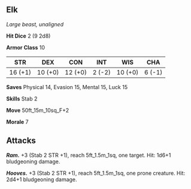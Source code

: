## Elk

*Large beast, unaligned*

**Hit Dice** 2 (9 2d8)

**Armor Class** 10

| STR     | DEX     | CON     | INT     | WIS     | CHA     |
|---------|---------|---------|---------|---------|---------|
| 16 (+1) | 10 (+0) | 12 (+0) |  2 (-2) | 10 (+0) |  6 (-1) |

**Saves** Physical 14, Evasion 15, Mental 15, Luck 15

**Skills** Stab 2

**Move** 50ft\_15m\_10sq\_F+2

**Morale** 7

## Attacks

***Ram.*** +3 (Stab 2 STR +1), reach 5ft\_1.5m\_1sq, one target. Hit: 1d6+1 bludgeoning damage.

***Hooves.*** +3 (Stab 2 STR +1), reach 5ft\_1.5m\_1sq, one prone creature. Hit: 2d4+1 bludgeoning damage.

